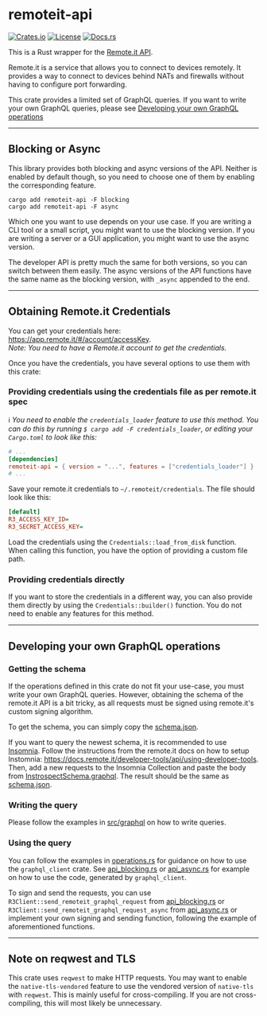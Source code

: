 # remoteit-api

[![Crates.io](https://img.shields.io/crates/v/remoteit-api)](https://crates.io/crates/remoteit-api)
[![License](https://img.shields.io/crates/l/remoteit-api)](https://crates.io/crates/remoteit-api)
[![Docs.rs](https://docs.rs/remoteit-api/badge.svg)](https://docs.rs/remoteit-api)

This is a Rust wrapper for the [Remote.it API](https://docs.remote.it/developer-tools/api).

Remote.it is a service that allows you to connect to devices remotely. It provides a way to connect to devices behind NATs and firewalls without having to configure port forwarding.

This crate provides a limited set of GraphQL queries. If you want to write your own GraphQL queries, please see [Developing your own GraphQL operations](#developing-your-own-graphql-operations)

---

## Blocking or Async

This library provides both blocking and async versions of the API.
Neither is enabled by default though, so you need to choose one of them by enabling the corresponding feature.
```shell
cargo add remoteit-api -F blocking
cargo add remoteit-api -F async
```

Which one you want to use depends on your use case. If you are writing a CLI tool or a small script, you might want to use the blocking version.
If you are writing a server or a GUI application, you might want to use the async version.

The developer API is pretty much the same for both versions, so you can switch between them easily. The async versions of the API functions have the same name as the blocking version, with `_async` appended to the end.

---

## Obtaining Remote.it Credentials

You can get your credentials here: https://app.remote.it/#/account/accessKey.  
_Note: You need to have a Remote.it account to get the credentials._

Once you have the credentials, you have several options to use them with this crate:

### Providing credentials using the credentials file as per remote.it spec

ℹ️ _You need to enable the `credentials_loader` feature to use this method.
You can do this by running `$ cargo add -F credentials_loader`, or editing your `Cargo.toml` to look like this:_
```toml
# ...
[dependencies]
remoteit-api = { version = "...", features = ["credentials_loader"] }
# ...
```

Save your remote.it credentials to `~/.remoteit/credentials`. The file should look like this:
```ini
[default]
R3_ACCESS_KEY_ID=
R3_SECRET_ACCESS_KEY=
```

Load the credentials using the `Credentials::load_from_disk` function.  
When calling this function, you have the option of providing a custom file path.

### Providing credentials directly

If you want to store the credentials in a different way, you can also provide them directly by using the `Credentials::builder()` function.
You do not need to enable any features for this method.

---

## Developing your own GraphQL operations

### Getting the schema

If the operations defined in this crate do not fit your use-case, you must write your own GraphQL queries.
However, obtaining the schema of the remote.it API is a bit tricky, as all requests must be signed using remote.it's custom signing algorithm.

To get the schema, you can simply copy the [schema.json](src/graphql/schema.json).  

If you want to query the newest schema, it is recommended to use [Insomnia](https://insomnia.rest/).
Follow the instructions from the remote.it docs on how to setup Instomnia: https://docs.remote.it/developer-tools/api/using-developer-tools.  
Then, add a new requests to the Insomnia Collection and paste the body from [InstrospectSchema.graphql](src/graphql/IntrospectSchema.graphql).
The result should be the same as [schema.json](src/graphql/schema.json).

### Writing the query

Please follow the examples in [src/graphql](src/graphql) on how to write queries.

### Using the query

You can follow the examples in [operations.rs](src/operations.rs) for guidance on how to use the `graphql_client` crate.
See [api_blocking.rs](src/api_blocking.rs) or [api_async.rs](src/api_async.rs) for example on how to use the code, generated by `graphql_client`.

To sign and send the requests, you can use `R3Client::send_remoteit_graphql_request` from [api_blocking.rs](src/api_blocking.rs) or `R3Client::send_remoteit_graphql_request_async` from [api_async.rs](src/api_async.rs)
or implement your own signing and sending function, following the example of aforementioned functions.

---

## Note on reqwest and TLS

This crate uses `reqwest` to make HTTP requests.
You may want to enable the `native-tls-vendored` feature to use the vendored version of `native-tls` with `reqwest`.
This is mainly useful for cross-compiling. If you are not cross-compiling, this will most likely be unnecessary.